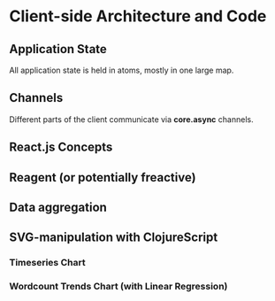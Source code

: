 # Client-side Architecture and Code

## Application State

All application state is held in atoms, mostly in one large map. 


## Channels

Different parts of the client communicate via **core.async** channels.

## React.js Concepts



## Reagent (or potentially freactive)

## Data aggregation

## SVG-manipulation with ClojureScript

### Timeseries Chart

### Wordcount Trends Chart (with Linear Regression)
